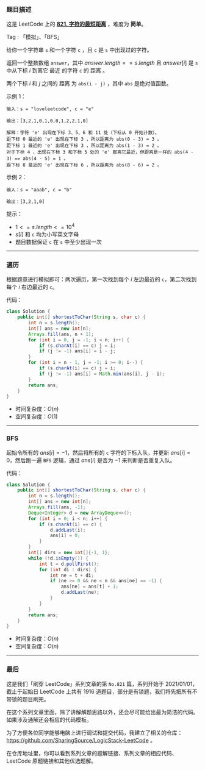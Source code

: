 ### 题目描述

这是 LeetCode 上的 **[821. 字符的最短距离](https://leetcode-cn.com/problems/shortest-distance-to-a-character/solution/by-ac_oier-5bjs/)** ，难度为 **简单**。

Tag : 「模拟」、「BFS」



给你一个字符串 `s` 和一个字符 `c` ，且 `c` 是 `s` 中出现过的字符。

返回一个整数数组 `answer`，其中 $answer.length == s.length$ 且 $answer[i]$ 是 `s` 中从下标 $i$ 到离它 最近 的字符 `c` 的 距离 。

两个下标 $i$ 和 $j$ 之间的 距离 为 `abs(i - j)` ，其中 `abs` 是绝对值函数。

示例 1：
```
输入：s = "loveleetcode", c = "e"

输出：[3,2,1,0,1,0,0,1,2,2,1,0]

解释：字符 'e' 出现在下标 3、5、6 和 11 处（下标从 0 开始计数）。
距下标 0 最近的 'e' 出现在下标 3 ，所以距离为 abs(0 - 3) = 3 。
距下标 1 最近的 'e' 出现在下标 3 ，所以距离为 abs(1 - 3) = 2 。
对于下标 4 ，出现在下标 3 和下标 5 处的 'e' 都离它最近，但距离是一样的 abs(4 - 3) == abs(4 - 5) = 1 。
距下标 8 最近的 'e' 出现在下标 6 ，所以距离为 abs(8 - 6) = 2 。
```
示例 2：
```
输入：s = "aaab", c = "b"

输出：[3,2,1,0]
```

提示：
* $1 <= s.length <= 10^4$
* $s[i]$ 和 `c` 均为小写英文字母
* 题目数据保证 `c` 在 `s` 中至少出现一次

---

### 遍历

根据题意进行模拟即可：两次遍历，第一次找到每个 $i$ 左边最近的 `c`，第二次找到每个 $i$ 右边最近的 `c`。

代码：
```Java
class Solution {
    public int[] shortestToChar(String s, char c) {
        int n = s.length();
        int[] ans = new int[n];
        Arrays.fill(ans, n + 1);
        for (int i = 0, j = -1; i < n; i++) {
            if (s.charAt(i) == c) j = i;
            if (j != -1) ans[i] = i - j;
        }
        for (int i = n - 1, j = -1; i >= 0; i--) {
            if (s.charAt(i) == c) j = i;
            if (j != -1) ans[i] = Math.min(ans[i], j - i);
        }
        return ans;
    }
}
```
* 时间复杂度：$O(n)$
* 空间复杂度：$O(1)$

---

### BFS

起始令所有的 $ans[i] = -1$，然后将所有的 `c` 字符的下标入队，并更新 $ans[i] = 0$，然后跑一遍 `BFS` 逻辑，通过 $ans[i]$ 是否为 $-1$ 来判断是否重复入队。

代码：
```Java
class Solution {
    public int[] shortestToChar(String s, char c) {
        int n = s.length();
        int[] ans = new int[n];
        Arrays.fill(ans, -1);
        Deque<Integer> d = new ArrayDeque<>();
        for (int i = 0; i < n; i++) {
            if (s.charAt(i) == c) {
                d.addLast(i);
                ans[i] = 0;
            }
        }
        int[] dirs = new int[]{-1, 1};
        while (!d.isEmpty()) {
            int t = d.pollFirst();
            for (int di : dirs) {
                int ne = t + di;
                if (ne >= 0 && ne < n && ans[ne] == -1) {
                    ans[ne] = ans[t] + 1;
                    d.addLast(ne);
                }
            }
        }
        return ans;
    }
}
```
* 时间复杂度：$O(n)$
* 空间复杂度：$O(n)$

---

### 最后

这是我们「刷穿 LeetCode」系列文章的第 `No.821` 篇，系列开始于 2021/01/01，截止于起始日 LeetCode 上共有 1916 道题目，部分是有锁题，我们将先把所有不带锁的题目刷完。

在这个系列文章里面，除了讲解解题思路以外，还会尽可能给出最为简洁的代码。如果涉及通解还会相应的代码模板。

为了方便各位同学能够电脑上进行调试和提交代码，我建立了相关的仓库：https://github.com/SharingSource/LogicStack-LeetCode 。

在仓库地址里，你可以看到系列文章的题解链接、系列文章的相应代码、LeetCode 原题链接和其他优选题解。


